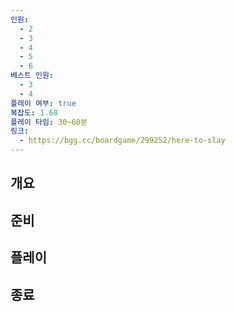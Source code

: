 ```yaml
---
인원:
  - 2
  - 3
  - 4
  - 5
  - 6
베스트 인원:
  - 3
  - 4
플레이 여부: true
복잡도: 1.68
플레이 타임: 30~60분
링크:
  - https://bgg.cc/boardgame/299252/here-to-slay
---
```

## 개요
## 준비
## 플레이
## 종료